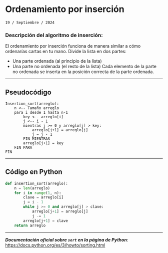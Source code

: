 # Ordenamiento por inserción
`19 / Septiembre / 2024`

### Descripción del algoritmo de inserción:

El ordenamiento por inserción funciona de manera similar a cómo ordenarías cartas en tu mano. Divide la lista en dos partes:
- Una parte ordenada (al principio de la lista)
- Una parte no ordenada (el resto de la lista)
Cada elemento de la parte no ordenada se inserta en la posición correcta de la parte ordenada.

---

## Pseudocódigo
```pseint
Insertion_sort(arreglo):
    n <-- Tamaño arreglo
    para i desde 1 hasta n-1
        key <-- arreglo[i]
        j <-- i - 1
        mientras j >= 0 y arreglo[j] > key:
            arreglo[j+1] = arreglo[j]
            j = j - 1
        FIN MIENTRAS
        arreglo[j+1] = key
    FIN PARA
FIN
```
---
## Código en Python
```python
def insertion_sort(arreglo):
    n = len(arreglo)
    for i in range(1, n):
        clave = arreglo[i]
        j = i - 1
        while j >= 0 and arreglo[j] > clave:
            arreglo[j+1] = arreglo[j]
            j -= 1
        arreglo[j+1] = clave
    return arreglo
```
---
***Documentación oficial sobre `sort` en la página de Python***: https://docs.python.org/es/3/howto/sorting.html